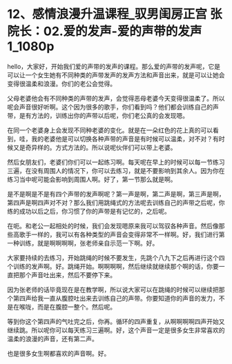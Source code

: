 # 12、感情浪漫升温课程_驭男闺房正宫 张院长：02.爱的发声-爱的声带的发声1_1080p

hello，大家好，开始我们爱的声带的发声的课程。那么爱的声带的发声呢，它是可以让一个女生她有不同种类的声带发声的发声方法和声音出来，就是可以让她会变得很温柔和浪漫。你们的老公会觉得。

父母老婆他会有不同种类的声带的发声，会觉得恶母老婆今天变得很温柔了。所以呢会声音很好听啊。这个因为很多的歌手，你们看到吗？他们都会训练自己的声带，是有方法的，训练出你的声带以后呢，你们老公真的会发现嗯。

在同一个老婆身上会发现不同种老婆的变化。就是在一朵红色的花上真的可以看到，哇，我的老婆他是可以切换各种声带的声音是有时候可以温柔，对不对？有时候又是奇异样的。方式方法的。所以说呢伙伴们可以带上老婆。

然后女朋友们，老婆们你们可以一起练习啊。每天呢在早上的时候可以每一节练习三遍，在没有周围人的情况下，你可以去练习，就是不要影响到其余人。因为你在练习当中呢可能会影响到周围人啊。好了，第一节那么就是啊。

是不是啊是不是有四个声带的发声啊呢？第一声是啊，第二声是啊，第三声是啊，第四声是啊四声对不对？那么我们用跳绳式的方法呢去训练自己的声带之后呢，你练的成功以后之后，你习惯了你的声带是有记忆的，之后呢。

在呃。和老公一起相处的时候，我们会发现嗯原来我可以驾驭各种声音。然后像那些高歌手一样的，我可以有各种类型的声音会变得非常不一样啊。好，我们进行第一种训练，就是啊啊啊啊，张老师亲自示范一下啊。好。

大家要持续的去练习，开始跳绳的时候不要发生，先跳个八九下之后再进行这个四个训练的发声啊。好。跳绳开始。啊啊啊啊，然后继续就继续那个啊的话，你要一直把那个声音吐出来，然后不要停下来。

因为张老师的话毕竟现在是在教学啊，所以说大家可以在跳绳的时候可以继续把那个第四声给我一直从腹腔吐出来去训练自己的声带。你要知道你的声音的发力，不是在喉咙，而是在腹腔一整个。然后呢。

等到你这个第四声的气吐完之后，你再。循环的四声重复，从啊啊啊啊四声开始又继续跳。所以呢你可以每天练习三遍啊。好，这个声音一定是很多女生非常喜欢的温柔的浪漫的声音，还有第二声。

也是很多女生啊都喜欢的声音啊。好。